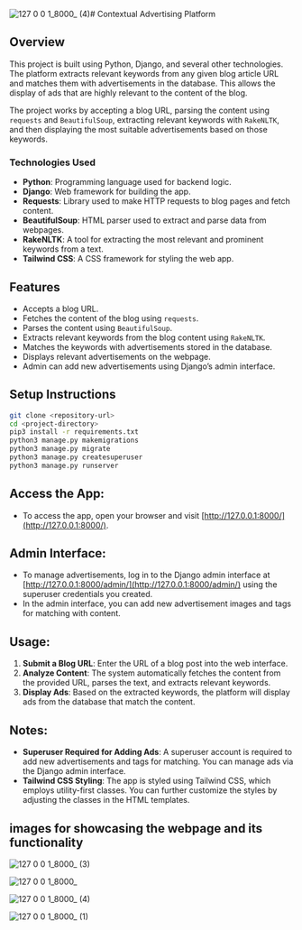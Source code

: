 ![127 0 0 1_8000_ (4)](https://github.com/user-attachments/assets/9d08e749-f24c-4f1c-a11b-b9eae3e25146)# Contextual Advertising Platform

## Overview
This project is built using Python, Django, and several other technologies. The platform extracts relevant keywords from any given blog article URL and matches them with advertisements in the database. This allows the display of ads that are highly relevant to the content of the blog.

The project works by accepting a blog URL, parsing the content using `requests` and `BeautifulSoup`, extracting relevant keywords with `RakeNLTK`, and then displaying the most suitable advertisements based on those keywords.

### Technologies Used
- **Python**: Programming language used for backend logic.
- **Django**: Web framework for building the app.
- **Requests**: Library used to make HTTP requests to blog pages and fetch content.
- **BeautifulSoup**: HTML parser used to extract and parse data from webpages.
- **RakeNLTK**: A tool for extracting the most relevant and prominent keywords from a text.
- **Tailwind CSS**: A CSS framework for styling the web app.

## Features
- Accepts a blog URL.
- Fetches the content of the blog using `requests`.
- Parses the content using `BeautifulSoup`.
- Extracts relevant keywords from the blog content using `RakeNLTK`.
- Matches the keywords with advertisements stored in the database.
- Displays relevant advertisements on the webpage.
- Admin can add new advertisements using Django’s admin interface.
  
## Setup Instructions
```bash
git clone <repository-url>
cd <project-directory>
pip3 install -r requirements.txt
python3 manage.py makemigrations
python3 manage.py migrate
python3 manage.py createsuperuser
python3 manage.py runserver
```
## Access the App:
- To access the app, open your browser and visit [http://127.0.0.1:8000/](http://127.0.0.1:8000/).

## Admin Interface:
- To manage advertisements, log in to the Django admin interface at [http://127.0.0.1:8000/admin/](http://127.0.0.1:8000/admin/) using the superuser credentials you created.
- In the admin interface, you can add new advertisement images and tags for matching with content.

## Usage:
1. **Submit a Blog URL**: Enter the URL of a blog post into the web interface.
2. **Analyze Content**: The system automatically fetches the content from the provided URL, parses the text, and extracts relevant keywords.
3. **Display Ads**: Based on the extracted keywords, the platform will display ads from the database that match the content.

## Notes:
- **Superuser Required for Adding Ads**: A superuser account is required to add new advertisements and tags for matching. You can manage ads via the Django admin interface.
- **Tailwind CSS Styling**: The app is styled using Tailwind CSS, which employs utility-first classes. You can further customize the styles by adjusting the classes in the HTML templates.


## images for showcasing the webpage and its functionality

![127 0 0 1_8000_ (3)](https://github.com/user-attachments/assets/9a3b7fed-869d-49ee-95ae-436a12722039)

![127 0 0 1_8000_](https://github.com/user-attachments/assets/74c477e3-d4bc-4c04-9e71-192d3249feb7)

![127 0 0 1_8000_ (4)](https://github.com/user-attachments/assets/668a8c66-ecf4-40a8-95db-cac28e10faf3)

![127 0 0 1_8000_ (1)](https://github.com/user-attachments/assets/cafe396d-90d2-434b-b4d4-68464da5aca6)




 

